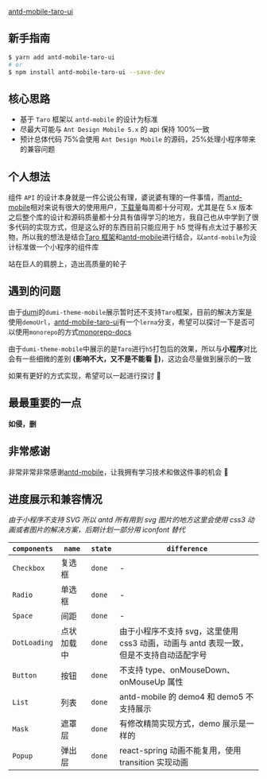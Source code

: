 [antd-mobile-taro-ui](https://github.com/xz-77/antd-mobile-taro-ui)

## 新手指南

```bash
$ yarn add antd-mobile-taro-ui
# or
$ npm install antd-mobile-taro-ui --save-dev
```

## 核心思路

- 基于 `Taro` 框架以 `antd-mobile` 的设计为标准
- 尽最大可能与 `Ant Design Mobile 5.x` 的 api 保持 100%一致
- 预计总体代码 75%会使用 `Ant Design Mobile` 的源码，25%处理小程序带来的兼容问题

## 个人想法

组件 `API` 的设计本身就是一件公说公有理，婆说婆有理的一件事情，而[antd-mobile](https://mobile.ant.design/zh)相对来说有很大的使用用户，[下载量](https://www.npmjs.com/package/antd-mobile)每周都十分可观，尤其是在 5.x 版本之后整个库的设计和源码质量都十分具有值得学习的地方，我自己也从中学到了很多代码的实现方式，但是这么好的东西目前只能应用于 h5 觉得有点太过于暴殄天物，所以我的想法是结合[Taro 框架](https://taro-docs.jd.com/taro/docs/)和[antd-mobile](https://mobile.ant.design/zh)进行结合，以`antd-mobile`为设计标准做一个小程序的组件库

站在巨人的肩膀上，造出高质量的轮子

## 遇到的问题

由于[dumi](https://d.umijs.org/zh-CN)的`dumi-theme-mobile`展示暂时还不支持`Taro`框架，目前的解决方案是使用`demoUrl`，[antd-mobile-taro-ui](https://github.com/xz-77/antd-mobile-taro-ui)有一个`lerna`分支，希望可以探讨一下是否可以使用`monorepo`的方式[monorepo-docs](https://github.com/xz-77/antd-mobile-taro-ui/tree/monorepo-docs)

由于`dumi-theme-mobile`中展示的是`Taro`进行`h5`打包后的效果，所以与**小程序**对比会有一些细微的差别 **(影响不大，又不是不能看 🐶)**，这边会尽量做到展示的一致

如果有更好的方式实现，希望可以一起进行探讨 🙏

## 最最重要的一点

**如侵，删**

## 非常感谢

非常非常非常感谢[antd-mobile](https://mobile.ant.design/zh)，让我拥有学习技术和做这件事的机会 🙇

## 进度展示和兼容情况

_由于小程序不支持 SVG 所以 antd 所有用到 svg 图片的地方这里会使用 css3 动画或者图片的解决方案，后期计划一部分用 iconfont 替代_

| `components` | `name`     | `state` | `difference`                                                                           |
| ------------ | ---------- | ------- | -------------------------------------------------------------------------------------- |
| `Checkbox`   | 复选框     | `done`  | -                                                                                      |
| `Radio`      | 单选框     | `done`  | -                                                                                      |
| `Space`      | 间距       | `done`  | -                                                                                      |
| `DotLoading` | 点状加载中 | `done`  | 由于小程序不支持 svg，这里使用 css3 动画，动画与 antd 表现一致，但是不支持自动适配字号 |
| `Button`     | 按钮       | `done`  | 不支持 type、onMouseDown、onMouseUp 属性                                               |
| `List`       | 列表       | `done`  | antd-mobile 的 demo4 和 demo5 不支持展示                                               |
| `Mask`       | 遮罩层     | `done`  | 有修改精简实现方式，demo 展示是一样的                                                  |
| `Popup`      | 弹出层     | `done`  | react-spring 动画不能复用，使用 transition 实现动画                                    |
